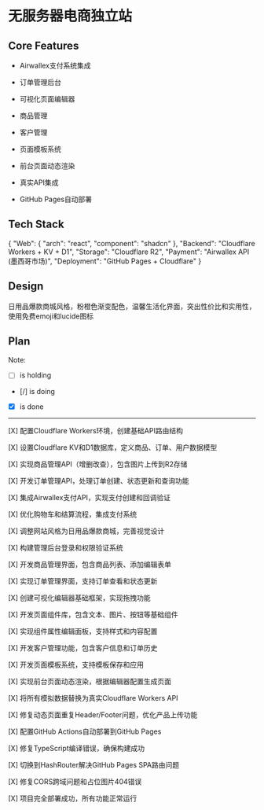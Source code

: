 # 无服务器电商独立站

## Core Features

- Airwallex支付系统集成

- 订单管理后台

- 可视化页面编辑器

- 商品管理

- 客户管理

- 页面模板系统

- 前台页面动态渲染

- 真实API集成

- GitHub Pages自动部署

## Tech Stack

{
  "Web": {
    "arch": "react",
    "component": "shadcn"
  },
  "Backend": "Cloudflare Workers + KV + D1",
  "Storage": "Cloudflare R2",
  "Payment": "Airwallex API (墨西哥市场)",
  "Deployment": "GitHub Pages + Cloudflare"
}

## Design

日用品爆款商城风格，粉橙色渐变配色，温馨生活化界面，突出性价比和实用性，使用免费emoji和lucide图标

## Plan

Note: 

- [ ] is holding
- [/] is doing
- [X] is done

---

[X] 配置Cloudflare Workers环境，创建基础API路由结构

[X] 设置Cloudflare KV和D1数据库，定义商品、订单、用户数据模型

[X] 实现商品管理API（增删改查），包含图片上传到R2存储

[X] 开发订单管理API，处理订单创建、状态更新和查询功能

[X] 集成Airwallex支付API，实现支付创建和回调验证

[X] 优化购物车和结算流程，集成支付系统

[X] 调整网站风格为日用品爆款商城，完善视觉设计

[X] 构建管理后台登录和权限验证系统

[X] 开发商品管理界面，包含商品列表、添加编辑表单

[X] 实现订单管理界面，支持订单查看和状态更新

[X] 创建可视化编辑器基础框架，实现拖拽功能

[X] 开发页面组件库，包含文本、图片、按钮等基础组件

[X] 实现组件属性编辑面板，支持样式和内容配置

[X] 开发客户管理功能，包含客户信息和订单历史

[X] 开发页面模板系统，支持模板保存和应用

[X] 实现前台页面动态渲染，根据编辑器配置生成页面

[X] 将所有模拟数据替换为真实Cloudflare Workers API

[X] 修复动态页面重复Header/Footer问题，优化产品上传功能

[X] 配置GitHub Actions自动部署到GitHub Pages

[X] 修复TypeScript编译错误，确保构建成功

[X] 切换到HashRouter解决GitHub Pages SPA路由问题

[X] 修复CORS跨域问题和占位图片404错误

[X] 项目完全部署成功，所有功能正常运行

